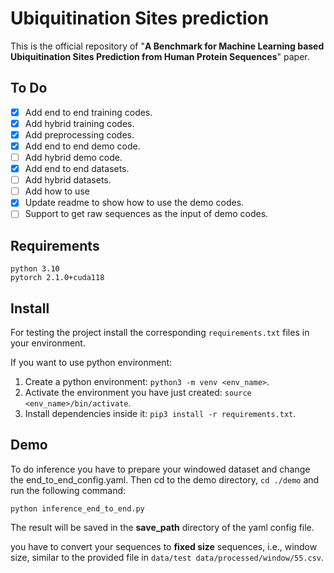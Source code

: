 # Ubiquitination Sites prediction
This is the official repository of "**A Benchmark for Machine Learning based Ubiquitination Sites Prediction from Human Protein Sequences**" paper.

## To Do
- [x] Add end to end training codes.
- [x] Add hybrid training codes.
- [x] Add preprocessing codes.
- [x] Add end to end demo code.
- [ ] Add hybrid demo code.
- [x] Add end to end datasets.
- [ ] Add hybrid datasets.
- [ ] Add how to use 
- [x] Update readme to show how to use the demo codes.
- [ ] Support to get raw sequences as the input of demo codes. 

## Requirements

```
python 3.10
pytorch 2.1.0+cuda118
 ```

## Install
For testing the project install the corresponding `requirements.txt` files in 
your environment. 

If you want to use python environment:

1. Create a python environment: `python3 -m venv <env_name>`.
2. Activate the environment you have just created: `source <env_name>/bin/activate`.
3. Install dependencies inside it: `pip3 install -r requirements.txt`.

## Demo
To do inference you have to prepare your windowed dataset and change the end_to_end_config.yaml. 
Then cd to the demo directory, `cd ./demo` and run the following command:

`python inference_end_to_end.py`

The result will be saved in the **save_path** directory of the yaml config file.

you have to convert your sequences to **fixed size** sequences, i.e., window size, similar to the provided file in
`data/test data/processed/window/55.csv`.


